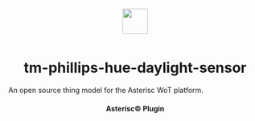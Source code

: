 <div align="center">
  <a href="https://asterisc.io" target="_blank" >
    <img height="50" src="src/assets/icon.svg" style="margin: 12px 0px">
  </a>

  <h1>tm-phillips-hue-daylight-sensor</h1>
</div>

An open source thing model for the Asterisc WoT platform.

<div align="center">
  <h4>Asterisc© Plugin</h4>
</div>
